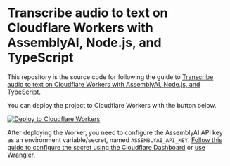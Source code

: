# Transcribe audio to text on Cloudflare Workers with AssemblyAI, Node.js, and TypeScript

This repository is the source code for following the guide to [Transcribe audio to text on Cloudflare Workers with AssemblyAI, Node.js, and TypeScript]([https://www.assemblyai.com/blog](https://www.assemblyai.com/blog/transcribe-audio-cloudflare-workers-assemblyai-nodejs-typescript/)).

You can deploy the project to Cloudflare Workers with the button below.

[![Deploy to Cloudflare Workers](https://deploy.workers.cloudflare.com/button)](https://deploy.workers.cloudflare.com/?url=https://github.com/AssemblyAI-Examples/Transcribe-Audio-on-Cloudflare-Workers)

After deploying the Worker, you need to configure the AssemblyAI API key as an environment variable/secret, named `ASSEMBLYAI_API_KEY`. [Follow this guide to configure the secret using the Cloudflare Dashboard](https://developers.cloudflare.com/workers/configuration/environment-variables/#add-environment-variables-via-the-dashboard) or [use Wrangler](https://developers.cloudflare.com/workers/configuration/environment-variables/#secrets-on-deployed-workers).
